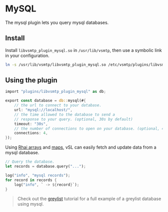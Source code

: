 # MySQL

The mysql plugin lets you query mysql databases.

## Install

Install `libvsmtp_plugin_mysql.so` in `/usr/lib/vsmtp`, then use a symbolic link in your configuration.

```sh
ln -s /usr/lib/vsmtp/libvsmtp_plugin_mysql.so /etc/vsmtp/plugins/libvsmtp_plugin_mysql.so
```

## Using the plugin

```rust
import "plugins/libvsmtp_plugin_mysql" as db;

export const database = db::mysql(#{
    // the url to connect to your database.
    url: "mysql://localhost/",
    // the time allowed to the database to send a
    // response to your query. (optional, 30s by default)
    timeout: "30s",
    // the number of connections to open on your database. (optional, 4 by default)
    connections: 4,
});
```

Using [Rhai arrays](https://rhai.rs/book/language/arrays.html) and [maps](https://rhai.rs/book/language/object-maps.html#object-maps), vSL can easily fetch and update data from a mysql database.

```rust
// Query the database.
let records = database.query("...");

log("info", "mysql records");
for record in records {
    log("info", ` -> ${record}`);
}
```

> Check out the [greylist](../../tuto/1/greylist.md) tutorial for a full example of a greylist database using mysql.